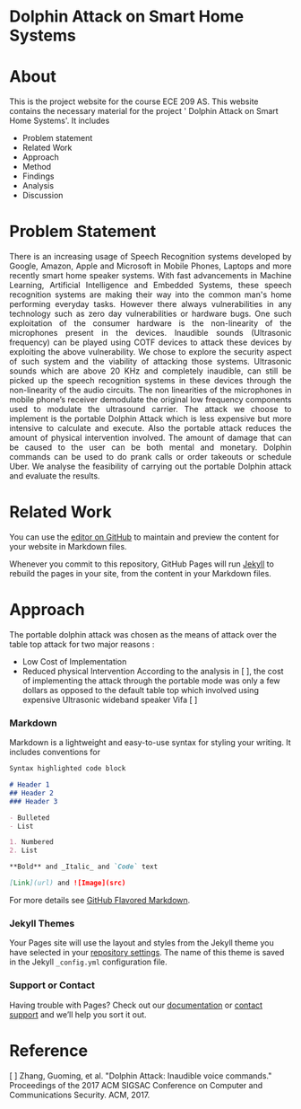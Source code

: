 # Dolphin Attack on Smart Home Systems
# About 

This is the project website for the course ECE 209 AS. This website contains the necessary material for the project ' Dolphin Attack on Smart Home Systems'. It includes
- Problem statement
- Related Work
- Approach
- Method
- Findings
- Analysis
- Discussion

# Problem Statement
<p align="justify">
There is an increasing usage of Speech Recognition systems developed by Google, Amazon, Apple and Microsoft in Mobile Phones, Laptops and more recently smart home speaker systems. With fast advancements in Machine Learning, Artificial Intelligence and Embedded Systems, these speech recognition systems are making their way into the common man's home performing everyday tasks. However there always vulnerabilities in any technology such as zero day vulnerabilities or hardware bugs. One such exploitation of the consumer hardware is the non-linearity of the microphones present in the devices. Inaudible sounds (Ultrasonic frequency) can be played using COTF devices to attack these devices by exploiting the above vulnerability. We chose to explore the security aspect of such system and the viability of attacking those systems. Ultrasonic sounds which are above 20 KHz and completely inaudible, can still be picked up the speech recognition systems in these devices through the non-linearity of the audio circuits. The non linearities of the microphones in mobile phone’s receiver demodulate the original low frequency components used to modulate the ultrasound carrier. The attack we choose to implement is the portable Dolphin Attack which is less expensive but more intensive to calculate and execute. Also the portable attack reduces the amount of physical intervention involved. The amount of damage that can be caused to the user can be both mental and monetary. Dolphin commands can be used to do prank calls or order takeouts or schedule Uber. We analyse the feasibility of carrying out the portable Dolphin attack and evaluate the results. 
</p>

# Related Work

You can use the [editor on GitHub](https://github.com/UCLA-ECE209AS-2018W/Aadithya-Nrithya/edit/master/README.md) to maintain and preview the content for your website in Markdown files.

Whenever you commit to this repository, GitHub Pages will run [Jekyll](https://jekyllrb.com/) to rebuild the pages in your site, from the content in your Markdown files.

# Approach

The portable dolphin attack was chosen as the means of attack over the table top attack for two major reasons :
- Low Cost of Implementation
- Reduced physical Intervention
According to the analysis in [ ], the cost of implementing the attack through the portable mode was only a few dollars as opposed to the default table top which involved using expensive Ultrasonic wideband speaker Vifa [ ]
### Markdown

Markdown is a lightweight and easy-to-use syntax for styling your writing. It includes conventions for

```markdown
Syntax highlighted code block

# Header 1
## Header 2
### Header 3

- Bulleted
- List

1. Numbered
2. List

**Bold** and _Italic_ and `Code` text

[Link](url) and ![Image](src)
```

For more details see [GitHub Flavored Markdown](https://guides.github.com/features/mastering-markdown/).

### Jekyll Themes

Your Pages site will use the layout and styles from the Jekyll theme you have selected in your [repository settings](https://github.com/UCLA-ECE209AS-2018W/Aadithya-Nrithya/settings). The name of this theme is saved in the Jekyll `_config.yml` configuration file.

### Support or Contact

Having trouble with Pages? Check out our [documentation](https://help.github.com/categories/github-pages-basics/) or [contact support](https://github.com/contact) and we’ll help you sort it out.


# Reference
[ ] Zhang, Guoming, et al. "Dolphin Attack: Inaudible voice commands." Proceedings of the 2017 ACM SIGSAC Conference on Computer and Communications Security. ACM, 2017.
